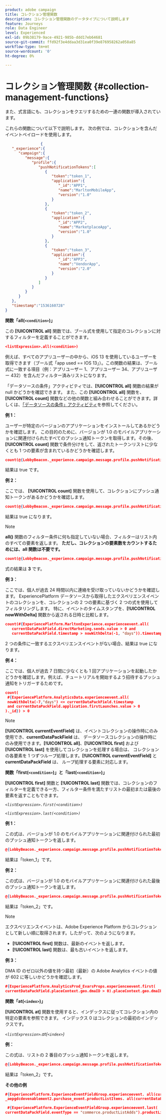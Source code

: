 ```yaml
---
product: adobe campaign
title: コレクション管理関数
description: コレクション管理関数のデータタイプについて説明します
feature: Journeys
role: Data Engineer
level: Experienced
exl-id: 09b38179-9ace-4921-985b-ddd17eb64681
source-git-commit: ffd92f3e4ddaa3d31ea0f39e876958262a058a85
workflow-type: tm+mt
source-wordcount: '0'
ht-degree: 0%

---
```


# コレクション管理関数 {#collection-management-functions}

また、式言語にも、コレクションをクエリするための一連の関数が導入されています。

これらの関数について以下で説明します。 次の例では、コレクションを含んだイベントペイロードを使用します。

```json
                { 
   "_experience":{ 
      "campaign":{ 
         "message":{ 
            "profile":{ 
               "pushNotificationTokens":[ 
                  { 
                     "token":"token_1",
                     "application":{ 
                        "_id":"APP1",
                        "name":"MarltonMobileApp",
                        "version":"1.0"
                     }
                  },
                  { 
                     "token":"token_2",
                     "application":{ 
                        "_id":"APP2",
                        "name":"MarketplaceApp",
                        "version":"1.0"
                     }
                  },
                  { 
                     "token":"token_3",
                     "application":{ 
                        "_id":"APP3",
                        "name":"VendorApp",
                        "version":"2.0"
                     }
                  }
               ]
            }
         }
      }
   },
   "timestamp":"1536160728"
}
```

**関数「all(`<condition>`)」**

この **[!UICONTROL all]** 関数では、ブール式を使用して指定のコレクションに対するフィルターを定義することができます。

```json
<listExpression>.all(<condition>)
```

例えば、すべてのアプリユーザーの中から、iOS 13 を使用しているユーザーを取得できます（ブール式「app used == IOS 13」）。この関数の結果は、ブール式に一致する項目（例：アプリユーザー 1、アプリユーザー 34、アプリユーザー 432）を含んだフィルター済みリストになります。

「データソースの条件」アクティビティでは、**[!UICONTROL all]** 関数の結果が null かどうかを確認できます。 また、この **[!UICONTROL all]** 関数を、**[!UICONTROL count]** 関数などの他の関数と組み合わせることができます。詳しくは、[「データソースの条件」アクティビティ](../condition-activity.md#data_source_condition)を参照してください。

**例 1：**

ユーザーが特定のバージョンのアプリケーションをインストールしてあるかどうかを確認します。 この目的のために、バージョンが 1.0 のモバイルアプリケーションに関連付けられたすべてのプッシュ通知トークンを取得します。その後、**[!UICONTROL count]** 関数で条件分けをして、返されたトークンリストに少なくとも 1 つの要素が含まれているかどうかを確認します。

```json
count(@{LobbyBeacon._experience.campaign.message.profile.pushNotificationTokens.all(currentEventField.application.version == "1.0").token}) > 0
```

結果は true です。

**例 2：**

ここでは、 **[!UICONTROL count]** 関数を使用して、コレクションにプッシュ通知トークンがあるかどうかを確認します。

```json
count(@{LobbyBeacon._experience.campaign.message.profile.pushNotificationTokens.all().token}) > 0
```

結果は true になります。

<!--Alternatively, you can check if there is no token in the collection:

   ```json
   count(@{LobbyBeacon._experience.campaign.message.profile.pushNotificationTokens.all().token}) == 0
   ```

The result will be false.

Here we use the count function in a condition to count the number of push notification tokens in the event.

`count(@{LobbyBeacon._experience.campaign.message.profile.pushNotificationTokens.all().token})`

The result is true.

Note that when the condition in the **all()** function is empty, the filter will return all the elements in the list. Hence, the expression above is equivalent to:

`count(@{LobbyBeacon._experience.campaign.message.profile.pushNotificationTokens.application.name})`

In both cases, the result of the expression is **3**.

A query of experience events recorded on the Adobe Experience Platform may or may not include the current event that triggered the current Journey. This will depend on the relative processing time with which [!DNL Journey Orchestration] sees an event and started evaluating conditions, versus the time it takes for that event to be ingested into the Adobe Experience Platform. For example, when using the .all() syntax to query experience events from the Adobe Experience Platform, we recommend enforcing the exclusion of the current event (by requiring an
earlier timestamp) in order to only consider prior events.-->

>[!NOTE]
>
>**all()** 関数のフィルター条件に何も指定していない場合、フィルターはリスト内のすべての要素を返します。 **ただし、コレクションの要素数をカウントするためには、all 関数は不要です。**


```json
count(@{LobbyBeacon._experience.campaign.message.profile.pushNotificationTokens.token})
```

式の結果は **3** です。

**例 3：**

ここでは、個人が過去 24 時間以内に連絡を受け取っていないかどうかを確認します。 ExperiencePlatform データソースから取得したエクスペリエンスイベントのコレクションを、コレクションの 2 つの要素に基づく 2 つの式を使用してフィルタリングします。 特に、イベントのタイムスタンプを、**[!UICONTROL nowWithDelta]** 関数から返される日時と比較します。

```json
count(#{ExperiencePlatform.MarltonExperience.experienceevent.all(
   currentDataPackField.directMarketing.sends.value > 0 and
   currentDataPackField.timestamp > nowWithDelta(-1, "days")).timestamp}) == 0
```

2 つの条件に一致するエクスペリエンスイベントがない場合、結果は true になります。

**例 4：**

ここでは、個人が過去 7 日間に少なくとも 1 回アプリケーションを起動したかどうかを確認します。例えば、チュートリアルを開始するよう招待するプッシュ通知をトリガーするためです。

```json
count(
 #{ExperiencePlatform.AnalyticsData.experienceevent.all(
 nowWithDelta(-7,"days") <= currentDataPackField.timestamp
 and currentDataPackField.application.firstLaunches.value > 0
)._id}) > 0
```

<!--**"All + Count" example 4:** here we use the count function in a boolean expression to see if there is push notification tokens in the collection.

`count(@{LobbyBeacon._experience.campaign.message.profile.pushNotificationTokens.all().application.name}) > 0`

The result will be:

`true`

Alternatively, you can check if there is NO token in the collection:

`count(@{LobbyBeacon._experience.campaign.message.profile.pushNotificationTokens.all().application.name}) =0`

The result will be:

`false`-->

>[!NOTE]
>
>**[!UICONTROL currentEventField]** は、イベントコレクションの操作時にのみ使用でき、**currentDataPackField** は、
>データソースコレクションの操作時にのみ使用できます。**[!UICONTROL all]**、**[!UICONTROL first]** および **[!UICONTROL last]** を使用してコレクションを処理する場合は、
>コレクションの各要素を 1 つずつループ処理します。**[!UICONTROL currentEventField]** と **currentDataPackField** は、
>ループ処理する要素に対応します。

**関数「first(`<condition>`)」と「last(`<condition>`)」**

**[!UICONTROL first]** 関数と **[!UICONTROL last]** 関数では、コレクションのフィルターを定義できる一方、フィルター条件を満たすリストの最初または最後の要素を返すこともできます。

_`<listExpression>.first(<condition>)`_

_`<listExpression>.last(<condition>)`_

**例 1：**

この式は、バージョンが 1.0 のモバイルアプリケーションに関連付けられた最初のプッシュ通知トークンを返します。

```json
@{LobbyBeacon._experience.campaign.message.profile.pushNotificationTokens.first(currentEventField.application.version == "1.0").token
```

結果は「token_1」です。

**例 2：**

この式は、バージョンが 1.0 のモバイルアプリケーションに関連付けられた最後のプッシュ通知トークンを返します。

```json
@{LobbyBeacon._experience.campaign.message.profile.pushNotificationTokens.last(currentEventField.application.version == "1.0").token}
```

結果は「token_2」です。

>[!NOTE]
>
>エクスペリエンスイベントは、Adobe Experience Platform からコレクションとして新しい順に取得されます。したがって、次のようになります。
>
>* **[!UICONTROL first]** 関数は、最新のイベントを返します。
>* **[!UICONTROL last]** 関数は、最も古いイベントを返します。


**例 3：**

DMA ID のゼロ以外の値を持つ最初（最新）の Adobe Analytics イベントの値が 602 に等しいかどうかを確認します。

```json
#{ExperiencePlatform.AnalyticsProd_EvarsProps.experienceevent.first(
currentDataPackField.placeContext.geo.dmaID > 0).placeContext.geo.dmaID} == 602
```

**関数「at(`<index>`)」**

**[!UICONTROL at]** 関数を使用すると、インデックスに従ってコレクション内の特定の要素を参照できます。
インデックス 0 はコレクションの最初のインデックスです。

_`<listExpression>`.at(`<index>`)_

**例：**

この式は、リストの 2 番目のプッシュ通知トークンを返します。

```json
@{LobbyBeacon._experience.campaign.message.profile.pushNotificationTokens.at(1).token}
```

結果は「token_2」です。

**その他の例**

```json
#{ExperiencePlatform.ExperienceEventFieldGroup.experienceevent. all(currentDataPackField._aepgdcdevenablement2.purchase_event.receipt_nbr == "10-337-4016"). 
_aepgdcdevenablement2.purchase_event.productListItems. all(currentDataPackField.SKU == "AB17 1234 1775 19DT B4DR 8HDK 762").name}
```

```json
 #{ExperiencePlatform.ExperienceEventFieldGroup.experienceevent.last(
currentDataPackField.eventType == "commerce.productListAdds").productListItems.last(currentDataPackField.priceTotal >= 150).name}
```
